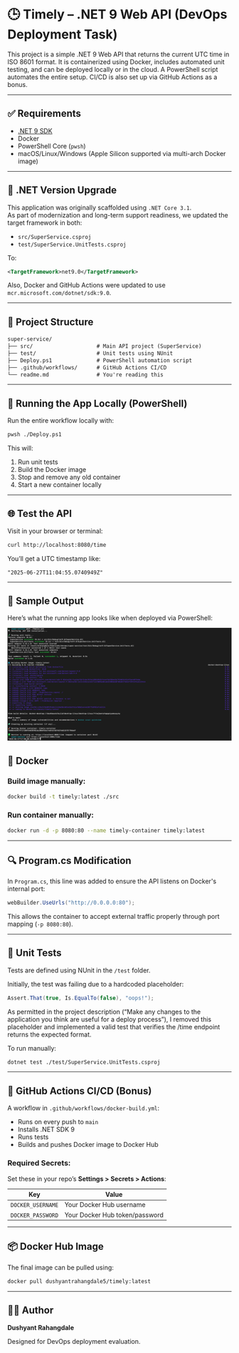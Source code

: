 # 🕒 Timely – .NET 9 Web API (DevOps Deployment Task)

This project is a simple .NET 9 Web API that returns the current UTC time in ISO 8601 format. It is containerized using Docker, includes automated unit testing, and can be deployed locally or in the cloud. A PowerShell script automates the entire setup. CI/CD is also set up via GitHub Actions as a bonus.

---

## ✅ Requirements

- [.NET 9 SDK](https://dotnet.microsoft.com/en-us/download/dotnet/9.0)
- Docker
- PowerShell Core (`pwsh`)
- macOS/Linux/Windows (Apple Silicon supported via multi-arch Docker image)

---

## 📝 .NET Version Upgrade

This application was originally scaffolded using `.NET Core 3.1`.  
As part of modernization and long-term support readiness, we updated the target framework in both:

- `src/SuperService.csproj`
- `test/SuperService.UnitTests.csproj`

To:

```xml
<TargetFramework>net9.0</TargetFramework>
```

Also, Docker and GitHub Actions were updated to use `mcr.microsoft.com/dotnet/sdk:9.0`.

---

## 📁 Project Structure

```
super-service/
├── src/                    # Main API project (SuperService)
├── test/                   # Unit tests using NUnit
├── Deploy.ps1              # PowerShell automation script
├── .github/workflows/      # GitHub Actions CI/CD
└── readme.md               # You're reading this
```

---

## 🚀 Running the App Locally (PowerShell)

Run the entire workflow locally with:

```bash
pwsh ./Deploy.ps1
```

This will:

1. Run unit tests  
2. Build the Docker image  
3. Stop and remove any old container  
4. Start a new container locally

---

## 🌐 Test the API

Visit in your browser or terminal:

```bash
curl http://localhost:8080/time
```

You’ll get a UTC timestamp like:

```
"2025-06-27T11:04:55.0740949Z"
```

---
## 📸 Sample Output

Here’s what the running app looks like when deployed via PowerShell:

![Timely API Output](./screenshot.png)
## 🐳 Docker

### Build image manually:

```bash
docker build -t timely:latest ./src
```

### Run container manually:

```bash
docker run -d -p 8080:80 --name timely-container timely:latest
```

---

## 🔍 Program.cs Modification

In `Program.cs`, this line was added to ensure the API listens on Docker's internal port:

```csharp
webBuilder.UseUrls("http://0.0.0.0:80");
```

This allows the container to accept external traffic properly through port mapping (`-p 8080:80`).

---

## 🧪 Unit Tests

Tests are defined using NUnit in the `/test` folder.

Initially, the test was failing due to a hardcoded placeholder:

```csharp
Assert.That(true, Is.EqualTo(false), "oops!");
```
As permitted in the project description (“Make any changes to the application you think are useful for a deploy process”), I removed this placeholder and implemented a valid test that verifies the /time endpoint returns the expected format.

To run manually:

```bash
dotnet test ./test/SuperService.UnitTests.csproj
```

---

## 🔄 GitHub Actions CI/CD (Bonus)

A workflow in `.github/workflows/docker-build.yml`:

- Runs on every push to `main`
- Installs .NET SDK 9
- Runs tests
- Builds and pushes Docker image to Docker Hub

### Required Secrets:

Set these in your repo’s **Settings > Secrets > Actions**:

| Key              | Value                        |
|------------------|------------------------------|
| `DOCKER_USERNAME`| Your Docker Hub username     |
| `DOCKER_PASSWORD`| Your Docker Hub token/password |

---

## 📦 Docker Hub Image

The final image can be pulled using:

```bash
docker pull dushyantrahangdale5/timely:latest
```

---

## 👨‍💻 Author

**Dushyant Rahangdale**

Designed for DevOps deployment evaluation.
